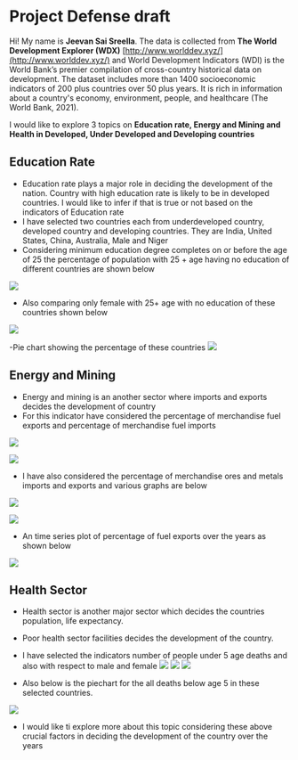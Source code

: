 # Project Defense draft

Hi! My name is **Jeevan Sai Sreella**. The data is collected from **The World Development Explorer (WDX)**   [http://www.worlddev.xyz/](http://www.worlddev.xyz/) and World Development Indicators (WDI) is the World Bank’s premier compilation of cross-country historical data on development. The dataset includes more than 1400 socioeconomic indicators of 200 plus countries over 50 plus years. It is rich in information about a country's economy, environment, people, and healthcare (The World Bank, 2021).

I would like to explore 3 topics on  **Education rate, Energy and Mining and Health in Developed, Under Developed and Developing countries**

## Education Rate

- Education rate plays a major role in deciding the development of the nation. Country with high education rate is likely to be in developed countries. I would like to infer if that is true or not based on the indicators of Education rate
- I have selected two countries each from underdeveloped country, developed country and developing countries. They are India, United States, China, Australia, Male and Niger
- Considering minimum education degree completes on or before the age of 25 the percentage of population with 25 + age having no education of different countries are shown below

![](pop.jpeg)


- Also comparing only female with 25+ age with no education of these countries shown below

![](female.jpeg)


-Pie chart showing the percentage of these countries
![](pop_pie.jpeg)

## Energy and Mining
- Energy and mining is an another sector where imports and exports decides the development of country 
- For this indicator have considered the percentage of merchandise fuel exports and percentage of merchandise fuel imports

![](fuelimports.jpeg)

![](fuelexports.jpeg)

- I have also considered the percentage of merchandise ores and metals imports and exports and various graphs are below

![](oresandmetalsexports.jpeg)

![](oresandmetalsimport.jpeg)

- An time series plot of percentage of fuel exports over the years as shown below

![](timeseriesfuelexports.jpeg)

## Health Sector

- Health sector is another major sector which decides the countries population, life expectancy.
-  Poor health sector facilities decides the development of the country.
- I have selected the indicators number of people under 5 age deaths and also with respect to male and female
 ![](underfive.jpeg)
 ![](underfivemale.jpeg)
 ![](underfivefemale.jpeg)
 
 - Also below is the piechart for the all deaths below age 5 in these selected countries.

![](underfivepie.jpeg)

- I would like ti explore more about this topic considering these above crucial factors in deciding the development of the country over the years
